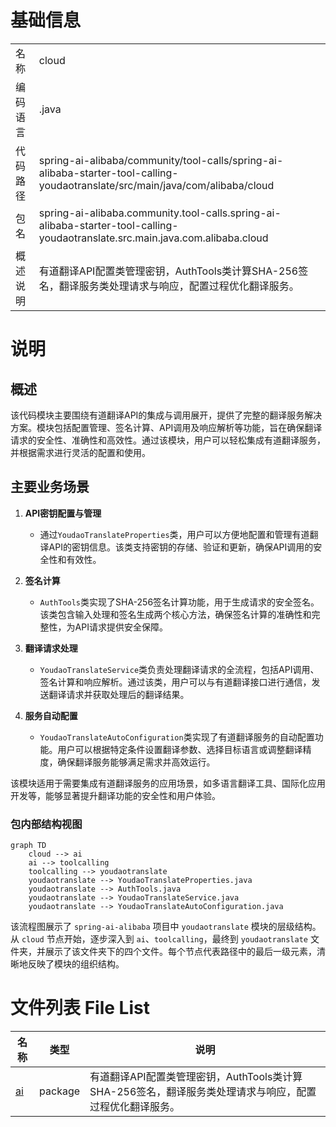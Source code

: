 # 基础信息

|      |      |
|------|------|
| 名称 | cloud |
| 编码语言 | .java |
| 代码路径 | spring-ai-alibaba/community/tool-calls/spring-ai-alibaba-starter-tool-calling-youdaotranslate/src/main/java/com/alibaba/cloud |
| 包名 | spring-ai-alibaba.community.tool-calls.spring-ai-alibaba-starter-tool-calling-youdaotranslate.src.main.java.com.alibaba.cloud |
| 概述说明 | 有道翻译API配置类管理密钥，AuthTools类计算SHA-256签名，翻译服务类处理请求与响应，配置过程优化翻译服务。 |

# 说明

## 概述

该代码模块主要围绕有道翻译API的集成与调用展开，提供了完整的翻译服务解决方案。模块包括配置管理、签名计算、API调用及响应解析等功能，旨在确保翻译请求的安全性、准确性和高效性。通过该模块，用户可以轻松集成有道翻译服务，并根据需求进行灵活的配置和使用。

## 主要业务场景

1. **API密钥配置与管理**  
   - 通过`YoudaoTranslateProperties`类，用户可以方便地配置和管理有道翻译API的密钥信息。该类支持密钥的存储、验证和更新，确保API调用的安全性和有效性。

2. **签名计算**  
   - `AuthTools`类实现了SHA-256签名计算功能，用于生成请求的安全签名。该类包含输入处理和签名生成两个核心方法，确保签名计算的准确性和完整性，为API请求提供安全保障。

3. **翻译请求处理**  
   - `YoudaoTranslateService`类负责处理翻译请求的全流程，包括API调用、签名计算和响应解析。通过该类，用户可以与有道翻译接口进行通信，发送翻译请求并获取处理后的翻译结果。

4. **服务自动配置**  
   - `YoudaoTranslateAutoConfiguration`类实现了有道翻译服务的自动配置功能。用户可以根据特定条件设置翻译参数、选择目标语言或调整翻译精度，确保翻译服务能够满足需求并高效运行。

该模块适用于需要集成有道翻译服务的应用场景，如多语言翻译工具、国际化应用开发等，能够显著提升翻译功能的安全性和用户体验。


### 包内部结构视图

```mermaid
graph TD
    cloud --> ai
    ai --> toolcalling
    toolcalling --> youdaotranslate
    youdaotranslate --> YoudaoTranslateProperties.java
    youdaotranslate --> AuthTools.java
    youdaotranslate --> YoudaoTranslateService.java
    youdaotranslate --> YoudaoTranslateAutoConfiguration.java
```

该流程图展示了 `spring-ai-alibaba` 项目中 `youdaotranslate` 模块的层级结构。从 `cloud` 节点开始，逐步深入到 `ai`、`toolcalling`，最终到 `youdaotranslate` 文件夹，并展示了该文件夹下的四个文件。每个节点代表路径中的最后一级元素，清晰地反映了模块的组织结构。

# 文件列表 File List

| 名称   | 类型  | 说明 |
|-------|------|-------------|
| [ai](ai/_module.md) | package | 有道翻译API配置类管理密钥，AuthTools类计算SHA-256签名，翻译服务类处理请求与响应，配置过程优化翻译服务。 |


